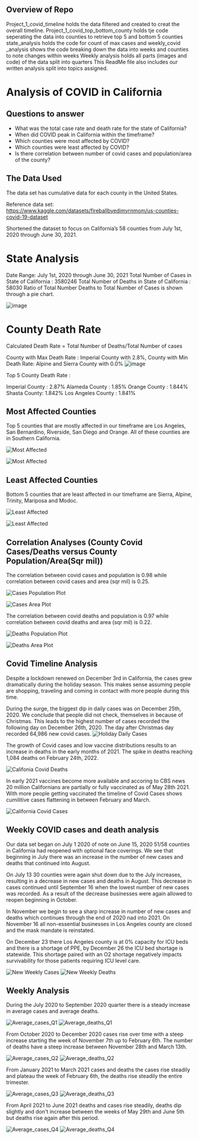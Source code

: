 ## Overview of Repo
Project_1_covid_timeline holds the data filtered and created to creat the overall timeline.
Project_1_covid_top_bottom_county holds tje code seperating the data into counties to retrieve top 5 and bottom 5 counties
state_analysis holds the code for count of max cases and
weekly_covid _analysis shows the code breaking down the data into weeks and counties to note changes within weeks
Weekly analysis holds all parts (images and code) of the data split into quarters
This ReadMe file also includes our written analysis split into topics assigned.


# Analysis  of COVID in California

## Questions to answer

* What was the total case rate and death rate for the state of California?
* When did COVID peak in California within the timeframe?
* Which counties were most  affected by COVID?
* Which counties were least affected by COVID?
* Is there correlation between number of covid cases and population/area of the county?

## The Data Used

The data set has  cumulative data for each county in the United States.

Reference data set: https://www.kaggle.com/datasets/fireballbyedimyrnmom/us-counties-covid-19-dataset 

Shortened the dataset to focus on  California’s 58 counties from July 1st, 2020 through June 30, 2021.

# State Analysis

Date Range: July 1st, 2020 through June 30, 2021
Total Number of Cases in State of California  : 3580246
Total Number of Deaths in State of California  : 58030
Ratio of Total Number Deaths to Total Number of Cases is shown through a pie chart.

![image](https://user-images.githubusercontent.com/113163234/204974639-ba8c72eb-1ae5-4f9f-9958-2a0aca3367f6.png)

# County Death Rate

Calculated Death Rate = Total Number of Deaths/Total Number of cases

County with Max Death Rate : Imperial County with 2.8%,
County with Min Death Rate: Alpine and Sierra County with 0.0% 
![image](https://user-images.githubusercontent.com/113163234/204974877-24216963-252e-4efe-afa3-113f5bb5de68.png)

Top 5 County Death Rate :

Imperial County : 2.87%
Alameda County : 1.85%
Orange County : 1.844%
Shasta County: 1.842%
Los Angeles County : 1.841%

## Most Affected Counties

Top 5 counties that are mostly affected in our timeframe are Los Angeles, San Bernardino, Riverside, San Diego and Orange. All of these counties are in Southern California.

![Most Affected](./Images/top_counties_cases.png)

![Most Affected](./Images/top_counties_deaths.png)

## Least Affected Counties

Bottom 5 counties that are least affected in our timeframe are Sierra, Alpine, Trinity, Mariposa and Modoc.

![Least Affected](./Images/bottom_counties_cases.png)

![Least Affected](./Images/bottom_counties_deaths.png)

## Correlation Analyses (County Covid Cases/Deaths versus County Population/Area(Sqr mil))

The correlation between covid cases and population is 0.98 while correlation between covid cases and area (sqr mil) is 0.25.

![Cases Population Plot](./Images/plot_cases_population.png)

![Cases Area Plot](./Images/plot_cases_area.png)

The correlation between covid deaths and population is 0.97 while correlation between covid deaths and area (sqr mil) is 0.22.

![Deaths Population Plot](./Images/plot_deaths_population.png)

![Deaths Area Plot](./Images/plot_deaths_area.png)

## Covid Timeline Analysis
Despite a lockdown renewed on December 3rd in California, the cases grew dramatically during the holiday season. This makes sense assuming people are shopping, traveling and coming in contact with more people during this time.

During the surge, the biggest dip in daily cases was on December 25th, 2020. We conclude that people did not check, themselves in  because of Christmas. This leads to the highest number of cases recorded the following day on December 26th, 2020. The day after Christmas day recorded 64,986 new covid cases.
![Holiday Daily Cases](./Images/holiday_daily_cases.png)

The growth of Covid cases and low vaccine distributions results to an increase in deaths in the early months of 2021. The spike in deaths reaching 1,084 deaths on February 24th, 2022.

![Califonia Covid Deaths](./Images/california_covid_deaths.png)

In early 2021 vaccines become more available and accoring to CBS news 20 million Californians are partially or fully vaccinated as of May 28th 2021. With more people getting vaccinated the timeline of Covid Cases shows cumilitive cases flattening in between February and March. 

![California Covid Cases](./Images/california_covid_cases.png)

## Weekly COVID cases and death analysis
Our data set began on July 1 2020 of note on June 15, 2020 51/58 counties in California had reopened with optional face coverings. 
We see that beginning in July there was an increase in the number of new cases and deaths that continued into August. 

On July 13 30 counties were again shut down due to the July increases, resulting in a decrease in new cases and deaths in August. This decrease in cases continued until September 16 when the lowest number of new cases was recorded. As a result of the decrease businesses were again allowed to reopen beginning in October. 

In November we begin to see a sharp increase in number of new cases and deaths which continues through the end of 2020 nad into 2021. On November 16 all non-essential businesses in Los Angeles county are closed and the mask mandate is reinstated.

On December 23 there Los Angeles county is at 0% capacity for ICU beds and there is a shortage of PPE, by December 26 the ICU bed shortage is statewide. This shortage paired with an O2 shortage negatively impacts survivability for those patients requiring ICU level care. 

![New Weekly Cases](./Images/NewCasesperWeek.png)
![New Weekly Deaths](./Images/NewDeathsperWeek.png)

## Weekly Analysis
During the July 2020 to September 2020 quarter there is a steady increase in average cases and average deaths.

![Average_cases_Q1](https://user-images.githubusercontent.com/115526589/204977608-88a3b43d-a360-4df1-9005-bf95e3b601d7.png)
![Average_deaths_Q1](https://user-images.githubusercontent.com/115526589/204977647-fda009f1-9d3c-4d3a-aee9-2d47059e60e2.png)

From October 2020 to December 2020 cases rise over time with a steep increase starting the week of November 7th up to February 6th. The number of deaths have a steep increase between November 28th and March 13th.

![Average_cases_Q2](https://user-images.githubusercontent.com/115526589/204977682-4f0eace5-ef82-4f61-af04-24493b23c9cc.png)
![Average_deaths_Q2](https://user-images.githubusercontent.com/115526589/204977708-1ebce217-0f0c-47ae-b4d4-64a25ae9c7f3.png)

From January 2021 to March 2021 cases and deaths the cases rise steadily and plateau the week of February 6th, the deaths rise steadily the entire trimester.

![Average_cases_Q3](https://user-images.githubusercontent.com/115526589/204977752-1b299964-7549-4f00-aacb-7df41c097a08.png)
![Average_deaths_Q3](https://user-images.githubusercontent.com/115526589/204977784-a495ace6-b38f-456c-b551-aac9690c1dae.png)

From April 2021 to June 2021 deaths and cases rise steadily, deaths dip slightly and don't increase between the weeks of May 29th and June 5th but deaths rise again after this period.

![Average_cases_Q4](https://user-images.githubusercontent.com/115526589/204977822-156efe35-5486-4cba-b376-67664c8268de.png)
![Average_deaths_Q4](https://user-images.githubusercontent.com/115526589/204977856-4db6df57-b127-4dea-aee9-b4f2fd0fdd11.png)

